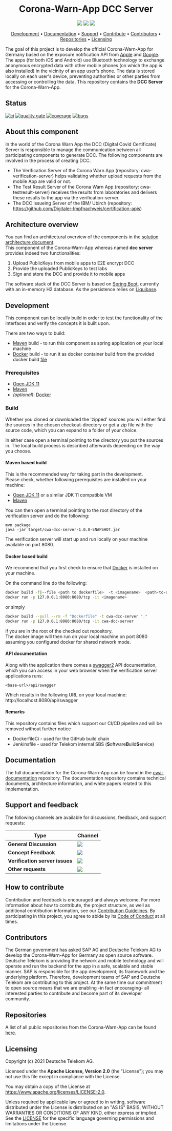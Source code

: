 <h1 align="center">
    Corona-Warn-App DCC Server
</h1>

<p align="center">
    <a href="https://github.com/corona-warn-app/cwa-dcc-server/commits/" title="Last Commit"><img src="https://img.shields.io/github/last-commit/corona-warn-app/cwa-dcc-server?style=flat"></a>
    <a href="https://github.com/corona-warn-app/cwa-dcc-server/issues" title="Open Issues"><img src="https://img.shields.io/github/issues/corona-warn-app/cwa-dcc-server?style=flat"></a>
    <a href="https://github.com/corona-warn-app/cwa-dcc-server/blob/master/LICENSE" title="License"><img src="https://img.shields.io/badge/License-Apache%202.0-green.svg?style=flat"></a>
</p>

<p align="center">
  <a href="#development">Development</a> •
  <a href="#documentation">Documentation</a> •
  <a href="#support-and-feedback">Support</a> •
  <a href="#how-to-contribute">Contribute</a> •
  <a href="#contributors">Contributors</a> •
  <a href="#repositories">Repositories</a> •
  <a href="#licensing">Licensing</a>
</p>

The goal of this project is to develop the official Corona-Warn-App for Germany based on the exposure notification API from [Apple](https://www.apple.com/covid19/contacttracing/) and [Google](https://www.google.com/covid19/exposurenotifications/). The apps (for both iOS and Android) use Bluetooth technology to exchange anonymous encrypted data with other mobile phones (on which the app is also installed) in the vicinity of an app user's phone. The data is stored locally on each user's device, preventing authorities or other parties from accessing or controlling the data. This repository contains the **DCC Server** for the Corona-Warn-App.

## Status
[![ci](https://github.com/corona-warn-app/cwa-dcc-server/actions/workflows/ci-main.yml/badge.svg)](https://github.com/corona-warn-app/cwa-dcc-server/actions/workflows/ci-main.yml)
[![quality gate](https://sonarcloud.io/api/project_badges/measure?project=corona-warn-app_cwa-dcc-server&metric=alert_status)](https://sonarcloud.io/dashboard?id=corona-warn-app_cwa-dcc-server)
[![coverage](https://sonarcloud.io/api/project_badges/measure?project=corona-warn-app_cwa-dcc-server&metric=coverage)](https://sonarcloud.io/dashboard?id=corona-warn-app_cwa-dcc-server)
[![bugs](https://sonarcloud.io/api/project_badges/measure?project=corona-warn-app_cwa-dcc-server&metric=bugs)](https://sonarcloud.io/dashboard?id=corona-warn-app_cwa-dcc-server)

## About this component

In the world of the Corona Warn App the DCC (Digital Covid Certificate) Server is responsible to manage the communication between all participating components to generate DCC.
The following components are involved in the process of creating DCC.

- The Verification Server of the Corona Warn App (repository: cwa-verification-server) helps validating whether upload requests from the mobile App are valid or not.
- The Test Result Server of the Corona Warn App (repository: cwa-testresult-server) receives the results from laboratories and delivers these results to the app via the verification-server.
- The DCC Issueing Server of the IBM/ Ubirch (repository: https://github.com/Digitaler-Impfnachweis/certification-apis)

## Architecture overview
You can find an architectural overview of the components in the [solution architecture document](https://github.com/corona-warn-app/cwa-documentation/blob/master/solution_architecture.md).  
This component of the Corona-Warn-App whereas named **dcc server** provides indeed two functionalities:  
1. Upload PublicKeys from mobile apps to E2E encrypt DCC
1. Provide the uploaded PublicKeys to test labs   
1. Sign and store the DCC and provide it to mobile apps

The software stack of the DCC Server is based on [Spring Boot](https://spring.io/projects/spring-boot), currently with an in-memory H2 database. As the persistence relies on [Liquibase](https://www.liquibase.org).

## Development
This component can be locally build in order to test the functionality of the interfaces and verify the concepts it is built upon.  

There are two ways to build:
 - [Maven](https:///maven.apache.org) build - to run this component as spring application on your local machine
 - [Docker](https://www.docker.com) build - to run it as docker container build from the provided docker build [file](https://github.com/corona-warn-app/cwa-dcc-server/blob/master/Dockerfile)

### Prerequisites
 - [Open JDK 11](https://openjdk.java.net)  
 - [Maven](https://maven.apache.org)
 - *(optional)*: [Docker](https://www.docker.com)  

### Build
Whether you cloned or downloaded the 'zipped' sources you will either find the sources in the chosen checkout-directory or get a zip file with the source code, which you can expand to a folder of your choice.

In either case open a terminal pointing to the directory you put the sources in. The local build process is described afterwards depending on the way you choose.

#### Maven based build
This is the recommended way for taking part in the development.  
Please check, whether following prerequisites are installed on your machine:
- [Open JDK 11](https://openjdk.java.net) or a similar JDK 11 compatible VM  
- [Maven](https://maven.apache.org)

You can then open a terminal pointing to the root directory of the verification server and do the following:

    mvn package
    java -jar target/cwa-dcc-server-1.0.0-SNAPSHOT.jar  

The verification server will start up and run locally on your machine available on port 8080.

#### Docker based build  
We recommend that you first check to ensure that [Docker](https://www.docker.com) is installed on your machine.

On the command line do the following:
```bash
docker build -f|--file <path to dockerfile>  -t <imagename>  <path-to-dcc-server-root>
docker run -p 127.0.0.1:8080:8080/tcp -it <imagename>
```
or simply  
```bash
docker build --pull --rm -f "Dockerfile" -t cwa-dcc-server "."
docker run -p 127.0.0.1:8080:8080/tcp -it cwa-dcc-server
```
if you are in the root of the checked out repository.  
The docker image will then run on your local machine on port 8080 assuming you configured docker for shared network mode.

#### API documentation  
Along with the application there comes a [swagger2](https://swagger.io) API documentation, which you can access in your web browser when the verification server applications runs:

    <base-url>/api/swagger

Which results in the following URL on your local machine:
http://localhost:8080/api/swagger

#### Remarks
This repository contains files which support our CI/CD pipeline and will be removed without further notice  
 - DockerfileCi - used for the GitHub build chain
 - Jenkinsfile - used for Telekom internal SBS (**S**oftware**B**uild**S**ervice)

## Documentation  
The full documentation for the Corona-Warn-App can be found in the [cwa-documentation](https://github.com/corona-warn-app/cwa-documentation) repository. The documentation repository contains technical documents, architecture information, and white papers related to this implementation.

## Support and feedback
The following channels are available for discussions, feedback, and support requests:

| Type                     | Channel                                                |
| ------------------------ | ------------------------------------------------------ |
| **General Discussion**   | <a href="https://github.com/corona-warn-app/cwa-documentation/issues/new/choose" title="General Discussion"><img src="https://img.shields.io/github/issues/corona-warn-app/cwa-documentation/question.svg?style=flat-square"></a> </a>   |
| **Concept Feedback**    | <a href="https://github.com/corona-warn-app/cwa-documentation/issues/new/choose" title="Open Concept Feedback"><img src="https://img.shields.io/github/issues/corona-warn-app/cwa-documentation/architecture.svg?style=flat-square"></a>  |
| **Verification server issues**    | <a href="https://github.com/corona-warn-app/cwa-dcc-server/issues" title="Open Issues"><img src="https://img.shields.io/github/issues/corona-warn-app/cwa-dcc-server?style=flat"></a>  |
| **Other requests**    | <a href="mailto:opensource@telekom.de" title="Email CWA Team"><img src="https://img.shields.io/badge/email-CWA%20team-green?logo=mail.ru&style=flat-square&logoColor=white"></a>   |

## How to contribute  
Contribution and feedback is encouraged and always welcome. For more information about how to contribute, the project structure, as well as additional contribution information, see our [Contribution Guidelines](./CONTRIBUTING.md). By participating in this project, you agree to abide by its [Code of Conduct](./CODE_OF_CONDUCT.md) at all times.

## Contributors  
The German government has asked SAP AG and Deutsche Telekom AG to develop the Corona-Warn-App for Germany as open source software. Deutsche Telekom is providing the network and mobile technology and will operate and run the backend for the app in a safe, scalable and stable manner. SAP is responsible for the app development, its framework and the underlying platform. Therefore, development teams of SAP and Deutsche Telekom are contributing to this project. At the same time our commitment to open source means that we are enabling -in fact encouraging- all interested parties to contribute and become part of its developer community.

## Repositories

A list of all public repositories from the Corona-Warn-App can be found [here](https://github.com/corona-warn-app/cwa-documentation/blob/master/README.md#repositories).

## Licensing
Copyright (c) 2021 Deutsche Telekom AG.

Licensed under the **Apache License, Version 2.0** (the "License"); you may not use this file except in compliance with the License.

You may obtain a copy of the License at https://www.apache.org/licenses/LICENSE-2.0.

Unless required by applicable law or agreed to in writing, software distributed under the License is distributed on an "AS IS" BASIS, WITHOUT WARRANTIES OR CONDITIONS OF ANY KIND, either express or implied. See the [LICENSE](./LICENSE) for the specific language governing permissions and limitations under the License.
